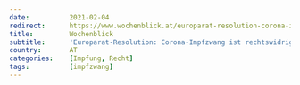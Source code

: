 ```yaml
---
date:          2021-02-04
redirect:      https://www.wochenblick.at/europarat-resolution-corona-impfzwang-ist-rechtswidrig/
title:         Wochenblick
subtitle:      'Europarat-Resolution: Corona-Impfzwang ist rechtswidrig'
country:       AT
categories:    [Impfung, Recht]
tags:          [impfzwang]
---
```

